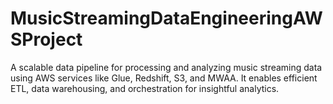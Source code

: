 # MusicStreamingDataEngineeringAWSProject
A scalable data pipeline for processing and analyzing music streaming data using AWS services like Glue, Redshift, S3, and MWAA. It enables efficient ETL, data warehousing, and orchestration for insightful analytics.
